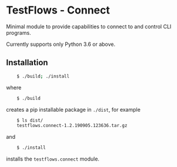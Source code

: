 # TestFlows - Connect

Minimal module to provide capabilities to connect to
and control CLI programs.

Currently supports only Python 3.6 or above.

## Installation

```bash
    $ ./build; ./install
```

where

```bash
    $ ./build
```

creates a pip installable package in `./dist`, for example

```bash
    $ ls dist/
    testflows.connect-1.2.190905.123636.tar.gz
```

and

```bash
    $ ./install
```

installs the `testflows.connect` module.
